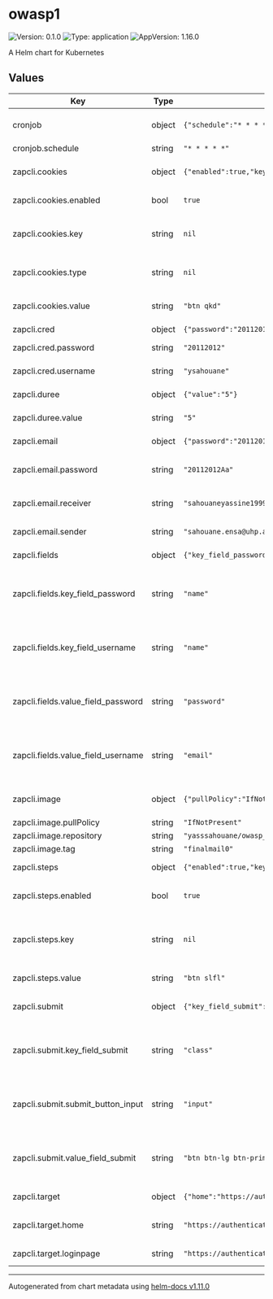 # owasp1

![Version: 0.1.0](https://img.shields.io/badge/Version-0.1.0-informational?style=flat-square) ![Type: application](https://img.shields.io/badge/Type-application-informational?style=flat-square) ![AppVersion: 1.16.0](https://img.shields.io/badge/AppVersion-1.16.0-informational?style=flat-square)

A Helm chart for Kubernetes

## Values

| Key | Type | Description | Default |
|-----|------|---------|-------------|
| cronjob | object | `{"schedule":"* * * * *"}` | To schedule ou scan to run in a spesific time . |
| cronjob.schedule | string | `"* * * * *"` | The Cron value . |
| zapcli.cookies | object | `{"enabled":true,"key":null,"type":null,"value":"btn qkd"}` | To pass the cookies poop up if there is in our Login Page |
| zapcli.cookies.enabled | bool | `true` | enabled : if the login page have a pop up |
| zapcli.cookies.key | string | `nil` | key : get the button/input by ? < type value,id,name.. = value / > |
| zapcli.cookies.type | string | `nil` | type : to pass the pop up by < button,input key = value / > |
| zapcli.cookies.value | string | `"btn qkd"` | value : value of the key ? < type key = value / > |
| zapcli.cred | object | `{"password":"20112012","username":"ysahouane"}` | Login Credentials |
| zapcli.cred.password | string | `"20112012"` | pass : Password of the login page |
| zapcli.cred.username | string | `"ysahouane"` | user : Username of the login page |
| zapcli.duree | object | `{"value":"5"}` | Set A Max time for our scan  |
| zapcli.duree.value | string | `"5"` | Value of the Max time for our scan |
| zapcli.email | object | `{"password":"20112012Aa","receiver":"sahouaneyassine1999@gmail.com","sender":"sahouane.ensa@uhp.ac.ma"}` | Send Report as an Email |
| zapcli.email.password | string | `"20112012Aa"` | password : The password of SMTP server mail |
| zapcli.email.receiver | string | `"sahouaneyassine1999@gmail.com"` | receiver : The mail receiver of the Report |
| zapcli.email.sender | string | `"sahouane.ensa@uhp.ac.ma"` | sender : The SMTP User server mail |
| zapcli.fields | object | `{"key_field_password":"name","key_field_username":"name","value_field_password":"password","value_field_username":"email"}` | Get Fields of the Login page |
| zapcli.fields.key_field_password | string | `"name"` | key_field_password : < input key_field_password = value_field_password / > |
| zapcli.fields.key_field_username | string | `"name"` | key_field_username : < input key_field_username = value_field_username / >  |
| zapcli.fields.value_field_password | string | `"password"` | value_field_password : < input key_field_password = value_field_password / > |
| zapcli.fields.value_field_username | string | `"email"` | value_field_username : < input key_field_username = value_field_username / > |
| zapcli.image | object | `{"pullPolicy":"IfNotPresent","repository":"yasssahouane/owasp_test","tag":"finalmail0"}` | Image to use for OWASP ZAP Scan container |
| zapcli.image.pullPolicy | string | `"IfNotPresent"` | pullPolicy |
| zapcli.image.repository | string | `"yasssahouane/owasp_test"` | Repository  |
| zapcli.image.tag | string | `"finalmail0"` | Tag |
| zapcli.steps | object | `{"enabled":true,"key":null,"value":"btn slfl"}` | If the login page have 2-step login |
| zapcli.steps.enabled | bool | `true` | enabled : true/fasle if the login have 2 steps . |
| zapcli.steps.key | string | `nil` | key : get the button/input of the first page by ? < type  value,id,name.. = value / > . |
| zapcli.steps.value | string | `"btn slfl"` | value : < type key = value / >. |
| zapcli.submit | object | `{"key_field_submit":"class","submit_button_input":"input","value_field_submit":"btn btn-lg btn-primary float-right"}` | Get the Button to submit the form and log in |
| zapcli.submit.key_field_submit | string | `"class"` | key_field_submit : < button,input  key_field_submit = value_field_submit / > |
| zapcli.submit.submit_button_input | string | `"input"` | submit_button_input : < button,input key_field_submit = value_field_submit / > |
| zapcli.submit.value_field_submit | string | `"btn btn-lg btn-primary float-right"` | value_field_submit : < button,input  key_field_submit = value_field_submit / > |
| zapcli.target | object | `{"home":"https://authenticationtest.com/","loginpage":"https://authenticationtest.com/simpleFormAuth/"}` | information about The Target. |
| zapcli.target.home | string | `"https://authenticationtest.com/"` | home : URL of the Home page of website |
| zapcli.target.loginpage | string | `"https://authenticationtest.com/simpleFormAuth/"` | loginpage : URL of the Login page |

----------------------------------------------
Autogenerated from chart metadata using [helm-docs v1.11.0](https://github.com/norwoodj/helm-docs/releases/v1.11.0)
